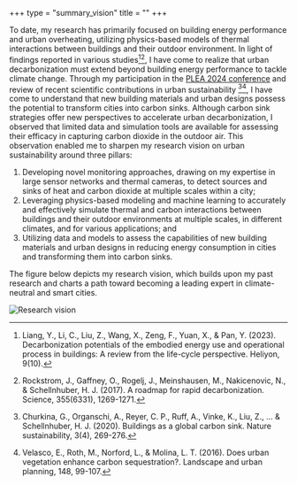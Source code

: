 +++
type = "summary_vision"
title = ""
+++

To date, my research has primarily focused on building energy performance and urban overheating, utilizing physics-based models of thermal interactions between buildings and their outdoor environment. In light of findings reported in various studies[^1][^2], I have come to realize that urban decarbonization must extend beyond building energy performance to tackle climate change. Through my participation in the [PLEA 2024 conference](https://plea2024.pl/) and review of recent scientific contributions in urban sustainability [^3][^4], I have come to understand that new building materials and urban designs possess the potential to transform cities into carbon sinks. Although carbon sink strategies offer new perspectives to accelerate urban decarbonization, I observed that limited data and simulation tools are available for assessing their efficacy in capturing carbon dioxide in the outdoor air. This observation enabled me to sharpen my research vision on urban sustainability around three pillars:
1. Developing novel monitoring approaches, drawing on my expertise in large sensor networks and thermal cameras, to detect sources and sinks of heat and carbon dioxide at multiple scales within a city;
2. Leveraging physics-based modeling and machine learning to accurately and effectively simulate thermal and carbon interactions between buildings and their outdoor environments at multiple scales, in different climates, and for various applications; and
3. Utilizing data and models to assess the capabilities of new building materials and urban designs in reducing energy consumption in cities and transforming them into carbon sinks.

The figure below depicts my research vision, which builds upon my past research and charts a path toward becoming a leading expert in climate-neutral and smart cities.

![Research vision](/images/Research_vision.png)


[^1]: Liang, Y., Li, C., Liu, Z., Wang, X., Zeng, F., Yuan, X., & Pan, Y. (2023). Decarbonization potentials of the embodied energy use and operational process in buildings: A review from the life-cycle perspective. Heliyon, 9(10).
[^2]: Rockstrom, J., Gaffney, O., Rogelj, J., Meinshausen, M., Nakicenovic, N., & Schellnhuber, H. J. (2017). A roadmap for rapid decarbonization. Science, 355(6331), 1269-1271.
[^3]: Churkina, G., Organschi, A., Reyer, C. P., Ruff, A., Vinke, K., Liu, Z., ... & Schellnhuber, H. J. (2020). Buildings as a global carbon sink. Nature sustainability, 3(4), 269-276.
[^4]: Velasco, E., Roth, M., Norford, L., & Molina, L. T. (2016). Does urban vegetation enhance carbon sequestration?. Landscape and urban planning, 148, 99-107.

